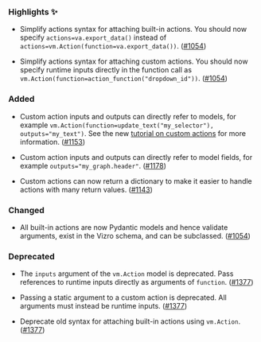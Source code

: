 <!--
A new scriv changelog fragment.

Uncomment the section that is right (remove the HTML comment wrapper).
-->

### Highlights ✨

- Simplify actions syntax for attaching built-in actions. You should now specify `actions=va.export_data()` instead of `actions=vm.Action(function=va.export_data())`. ([#1054](https://github.com/mckinsey/vizro/pull/1054))

- Simplify actions syntax for attaching custom actions. You should now specify runtime inputs directly in the function call as `vm.Action(function=action_function("dropdown_id"))`. ([#1054](https://github.com/mckinsey/vizro/pull/1054))

<!--
### Removed

- A bullet item for the Removed category with a link to the relevant PR at the end of your entry, e.g. Enable feature XXX. ([#1](https://github.com/mckinsey/vizro/pull/1))

-->

### Added

- Custom action inputs and outputs can directly refer to models, for example `vm.Action(function=update_text("my_selector"), outputs="my_text")`. See the new [tutorial on custom actions](https://vizro.readthedocs.io/en/stable/pages/user-guides/custom-actions/) for more information. ([#1153](https://github.com/mckinsey/vizro/pull/1153))

- Custom action inputs and outputs can directly refer to model fields, for example `outputs="my_graph.header"`. ([#1178](https://github.com/mckinsey/vizro/pull/1178))

- Custom actions can now return a dictionary to make it easier to handle actions with many return values. ([#1143](https://github.com/mckinsey/vizro/pull/1143))

### Changed

- All built-in actions are now Pydantic models and hence validate arguments, exist in the Vizro schema, and can be subclassed. ([#1054](https://github.com/mckinsey/vizro/pull/1054))

### Deprecated

- The `inputs` argument of the `vm.Action` model is deprecated. Pass references to runtime inputs directly as arguments of `function`. ([#1377](https://github.com/mckinsey/vizro/pull/1377))

- Passing a static argument to a custom action is deprecated. All arguments must instead be runtime inputs. ([#1377](https://github.com/mckinsey/vizro/pull/1377))

- Deprecate old syntax for attaching built-in actions using `vm.Action`. ([#1377](https://github.com/mckinsey/vizro/pull/1377))

<!--
### Fixed

- A bullet item for the Fixed category with a link to the relevant PR at the end of your entry, e.g. Enable feature XXX. ([#1](https://github.com/mckinsey/vizro/pull/1))

-->
<!--
### Security

- A bullet item for the Security category with a link to the relevant PR at the end of your entry, e.g. Enable feature XXX. ([#1](https://github.com/mckinsey/vizro/pull/1))

-->
